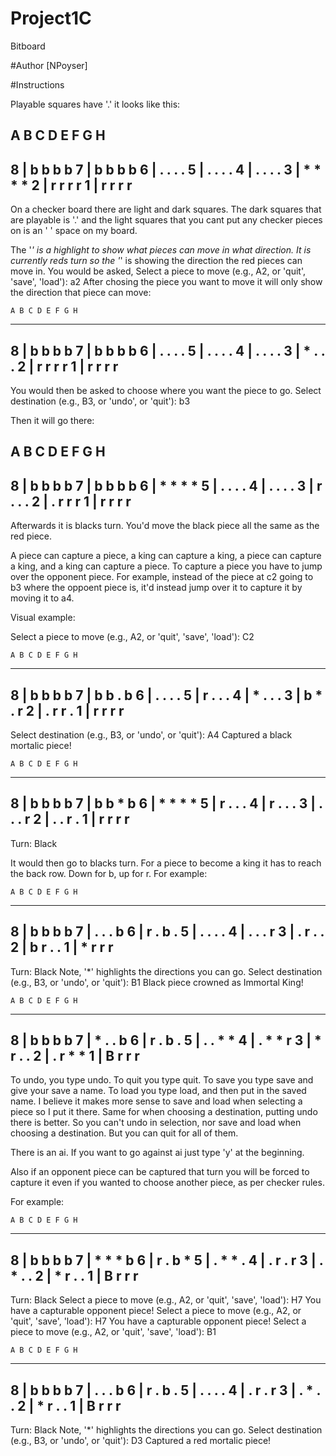 # Project1C
Bitboard

#Author [NPoyser]

#Instructions

Playable squares have '.' it looks like this:

   A B C D E F G H
   -----------------
8 | b   b   b   b
7 |   b   b   b   b
6 | .   .   .   .
5 |   .   .   .   .
4 | .   .   .   .
3 |   *   *   *   *
2 | r   r   r   r
1 |   r   r   r   r
   -----------------

On a checker board there are light and dark squares. The dark squares that are playable is '.' and the light squares that you cant put any checker pieces on is an ' ' space on my board.

The '*' is a highlight to show what pieces can move in what direction. It is currently reds turn so the '*' is showing the direction the red pieces can move in.
You would be asked, Select a piece to move (e.g., A2, or 'quit', 'save', 'load'): a2
After chosing the piece you want to move it will only show the direction that piece can move:

    A B C D E F G H
   -----------------
8 | b   b   b   b
7 |   b   b   b   b
6 | .   .   .   .
5 |   .   .   .   .
4 | .   .   .   .
3 |   *   .   .   .
2 | r   r   r   r
1 |   r   r   r   r
   -----------------

You would then be asked to choose where you want the piece to go.
Select destination (e.g., B3, or 'undo', or 'quit'): b3

Then it will go there:

   A B C D E F G H
   -----------------
8 | b   b   b   b
7 |   b   b   b   b
6 | *   *   *   *
5 |   .   .   .   .
4 | .   .   .   .
3 |   r   .   .   .
2 | .   r   r   r
1 |   r   r   r   r
   -----------------

Afterwards it is blacks turn. You'd move the black piece all the same as the red piece.

A piece can capture a piece, a king can capture a king, a piece can capture a king, and a king can capture a piece.
To capture a piece you have to jump over the opponent piece. For example, instead of the piece at c2 going to b3 where the oppoent piece is, it'd instead jump over it to capture it by moving it to a4.

Visual example:

Select a piece to move (e.g., A2, or 'quit', 'save', 'load'): C2

    A B C D E F G H
   -----------------
8 | b   b   b   b
7 |   b   b   .   b
6 | .   .   .   .
5 |   r   .   .   .
4 | *   .   .   .
3 |   b   *   .   r
2 | .   r   r   .
1 |   r   r   r   r
   -----------------

Select destination (e.g., B3, or 'undo', or 'quit'): A4
Captured a black mortalic piece!

    A B C D E F G H
   -----------------
8 | b   b   b   b
7 |   b   b   *   b
6 | *   *   *   *
5 |   r   .   .   .
4 | r   .   .   .
3 |   .   .   .   r
2 | .   .   r   .
1 |   r   r   r   r
   -----------------
Turn: Black


It would then go to blacks turn.
For a piece to become a king it has to reach the back row. Down for b, up for r. For example:

    A B C D E F G H
   -----------------
8 | b   b   b   b
7 |   .   .   .   b
6 | r   .   b   .
5 |   .   .   .   .
4 | .   .   .   r
3 |   .   r   .   .
2 | b   r   .   .
1 |   *   r   r   r
   -----------------
Turn: Black
Note, '*' highlights the directions you can go.
Select destination (e.g., B3, or 'undo', or 'quit'): B1
Black piece crowned as Immortal King!

    A B C D E F G H
   -----------------
8 | b   b   b   b
7 |   *   .   .   b
6 | r   .   b   .
5 |   .   .   *   *
4 | .   *   *   r
3 |   *   r   .   .
2 | .   r   *   *
1 |   B   r   r   r
   -----------------

To undo, you type undo.
To quit you type quit.
To save you type save and give your save a name.
To load you type load, and then put in the saved name.
I believe it makes more sense to save and load when selecting a piece so I put it there. Same for when choosing a destination, putting undo there is better. So you can't undo in selection, nor save and load when choosing a destination. But you can quit for all of them.

There is an ai. If you want to go against ai just type 'y' at the beginning.

Also if an opponent piece can be captured that turn you will be forced to capture it even if you wanted to choose another piece, as per checker rules.

For example:

    A B C D E F G H
   -----------------
8 | b   b   b   b
7 |   *   *   *   b
6 | r   .   b   *
5 |   .   *   *   .
4 | .   r   .   r
3 |   .   *   .   .
2 | *   r   .   .
1 |   B   r   r   r
   -----------------
Turn: Black
Select a piece to move (e.g., A2, or 'quit', 'save', 'load'): H7
You have a capturable opponent piece!
Select a piece to move (e.g., A2, or 'quit', 'save', 'load'): H7
You have a capturable opponent piece!
Select a piece to move (e.g., A2, or 'quit', 'save', 'load'): B1

    A B C D E F G H
   -----------------
8 | b   b   b   b
7 |   .   .   .   b
6 | r   .   b   .
5 |   .   .   .   .
4 | .   r   .   r
3 |   .   *   .   .
2 | *   r   .   .
1 |   B   r   r   r
   -----------------
Turn: Black
Note, '*' highlights the directions you can go.
Select destination (e.g., B3, or 'undo', or 'quit'): D3
Captured a red mortalic piece!
